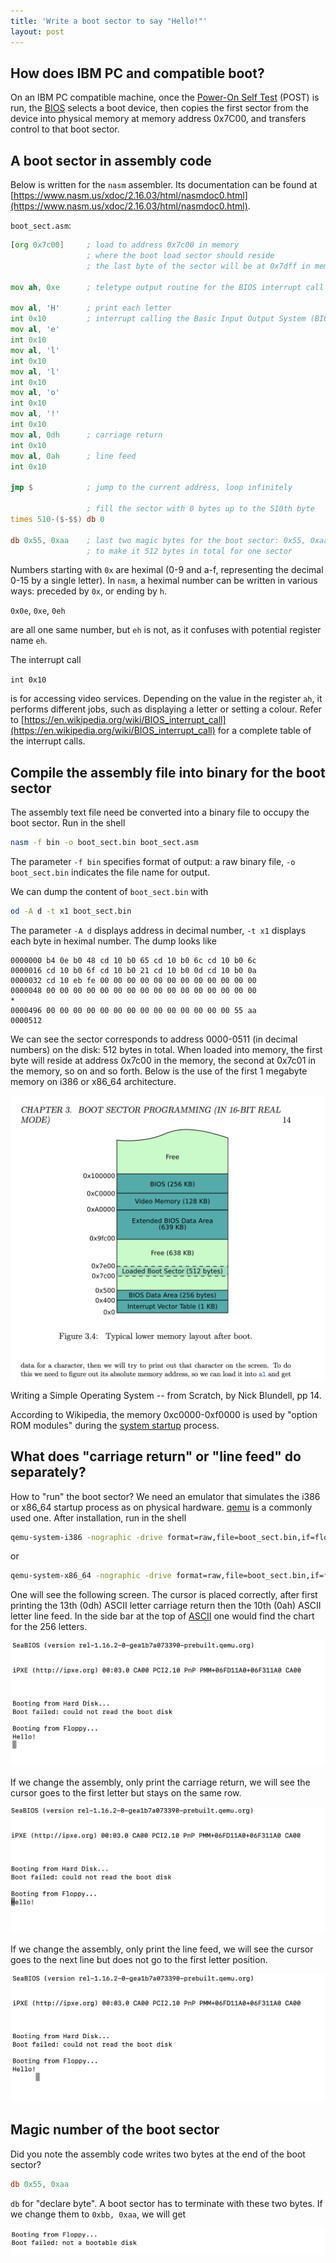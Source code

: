 ```yaml
---
title: 'Write a boot sector to say "Hello!"'
layout: post
---
```



## How does IBM PC and compatible boot?
On an IBM PC compatible machine, once the [Power-On Self Test](https://en.wikipedia.org/wiki/Power-on_self-test) (POST) is run, the [BIOS](https://en.wikipedia.org/wiki/BIOS) selects a boot device, then copies the first sector from the device into physical memory at memory address 0x7C00, and transfers control to that boot sector.

## A boot sector in assembly code
Below is written for the `nasm` assembler. Its documentation can be found at [https://www.nasm.us/xdoc/2.16.03/html/nasmdoc0.html](https://www.nasm.us/xdoc/2.16.03/html/nasmdoc0.html).

`boot_sect.asm`:

```asm
[org 0x7c00]     ; load to address 0x7c00 in memory
                 ; where the boot load sector should reside
                 ; the last byte of the sector will be at 0x7dff in memory

mov ah, 0xe      ; teletype output routine for the BIOS interrupt call

mov al, 'H'      ; print each letter
int 0x10         ; interrupt calling the Basic Input Output System (BIOS)
mov al, 'e'
int 0x10
mov al, 'l'
int 0x10
mov al, 'l'
int 0x10
mov al, 'o'
int 0x10
mov al, '!'
int 0x10
mov al, 0dh      ; carriage return
int 0x10
mov al, 0ah      ; line feed
int 0x10

jmp $            ; jump to the current address, loop infinitely

                 ; fill the sector with 0 bytes up to the 510th byte
times 510-($-$$) db 0

db 0x55, 0xaa    ; last two magic bytes for the boot sector: 0x55, 0xaa
                 ; to make it 512 bytes in total for one sector
```

Numbers starting with `0x` are heximal (0-9 and a-f, representing the decimal 0-15 by a single letter). In `nasm`, a heximal number can be written in various ways: preceded by `0x`, or ending by `h`.

`0x0e`, `0xe`, `0eh`

are all one same number, but `eh` is not, as it confuses with potential register name `eh`.

The interrupt call

`int 0x10`

is for accessing video services. Depending on the value in the register `ah`, it performs different jobs, such as displaying a letter or setting a colour. Refer to [https://en.wikipedia.org/wiki/BIOS_interrupt_call](https://en.wikipedia.org/wiki/BIOS_interrupt_call) for a complete table of the interrupt calls.


## Compile the assembly file into binary for the boot sector
The assembly text file need be converted into a binary file to occupy the boot sector. Run in the shell

```sh
nasm -f bin -o boot_sect.bin boot_sect.asm
```

The parameter `-f bin` specifies format of output: a raw binary file, `-o boot_sect.bin` indicates the file name for output.

We can dump the content of `boot_sect.bin` with

```sh
od -A d -t x1 boot_sect.bin
```

The parameter `-A d` displays address in decimal number, `-t x1` displays each byte in heximal number. The dump looks like

```
0000000 b4 0e b0 48 cd 10 b0 65 cd 10 b0 6c cd 10 b0 6c
0000016 cd 10 b0 6f cd 10 b0 21 cd 10 b0 0d cd 10 b0 0a
0000032 cd 10 eb fe 00 00 00 00 00 00 00 00 00 00 00 00
0000048 00 00 00 00 00 00 00 00 00 00 00 00 00 00 00 00
*
0000496 00 00 00 00 00 00 00 00 00 00 00 00 00 00 55 aa
0000512
```

We can see the sector corresponds to address 0000-0511 (in decimal numbers) on the disk: 512 bytes in total. When loaded into memory, the first byte will reside at address 0x7c00 in the memory, the second at 0x7c01 in the memory, so on and so forth. Below is the use of the first 1 megabyte memory on i386 or x86_64 architecture.

![PC memory](/assets/2025-05-boot-sector/pc-memory.png)

Writing a Simple Operating System -- from Scratch, by Nick Blundell, pp 14.

According to Wikipedia, the memory 0xc0000-0xf0000 is used by "option ROM modules" during the [system startup](https://en.wikipedia.org/wiki/BIOS#System_startup) process.

## What does "carriage return" or "line feed" do separately?
How to "run" the boot sector? We need an emulator that simulates the i386 or x86_64 startup process as on physical hardware. [qemu](https://www.qemu.org/) is a commonly used one. After installation, run in the shell

```sh
qemu-system-i386 -nographic -drive format=raw,file=boot_sect.bin,if=floppy
```

or

```sh
qemu-system-x86_64 -nographic -drive format=raw,file=boot_sect.bin,if=floppy
```

One will see the following screen. The cursor is placed correctly, after first printing the 13th (0dh) ASCII letter carriage return then the 10th (0ah) ASCII letter line feed. In the side bar at the top of [ASCII](https://en.wikipedia.org/wiki/ASCII) one would find the chart for the 256 letters.

![booting screen with carriage return and line feed](/assets/2025-05-boot-sector/boot-cr-lf.png)

If we change the assembly, only print the carriage return, we will see the cursor goes to the first letter but stays on the same row.

![booting screen with only carriage return](/assets/2025-05-boot-sector/boot-cr.png)

If we change the assembly, only print the line feed, we will see the cursor goes to the next line but does not go to the first letter position.

![booting screen with only line feed](/assets/2025-05-boot-sector/boot-lf.png)

## Magic number of the boot sector
Did you note the assembly code writes two bytes at the end of the boot sector?

```asm
db 0x55, 0xaa
```

`db` for "declare byte". A boot sector has to terminate with these two bytes. If we change them to `0xbb, 0xaa`, we will get

![booting screen for boot sector with wrong magic number](/assets/2025-05-boot-sector/wrong-magic-number.png)
